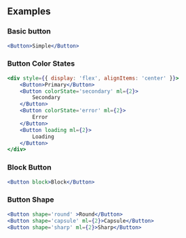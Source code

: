 ## Examples

### Basic button

```jsx
<Button>Simple</Button>
```

### Button Color States

```jsx
<div style={{ display: 'flex', alignItems: 'center' }}>
	<Button>Primary</Button>
	<Button colorState='secondary' ml={2}>
		Secondary
	</Button>
	<Button colorState='error' ml={2}>
		Error
	</Button>
	<Button loading ml={2}>
		Loading
	</Button>
</div>
```

### Block Button

```jsx
<Button block>Block</Button>
```

### Button Shape

```jsx
<Button shape='round' >Round</Button>
<Button shape='capsule' ml={2}>Capsule</Button>
<Button shape='sharp' ml={2}>Sharp</Button>
```
